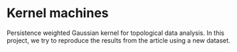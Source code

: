 # Kernel machines
Persistence weighted Gaussian kernel for topological data analysis. In this project, we try to reproduce the results from the article using a new dataset. 
